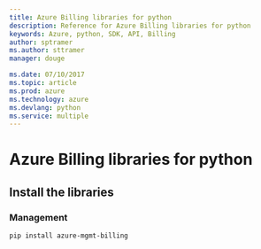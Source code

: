 ```yaml
---
title: Azure Billing libraries for python
description: Reference for Azure Billing libraries for python
keywords: Azure, python, SDK, API, Billing
author: sptramer
ms.author: sttramer
manager: douge

ms.date: 07/10/2017
ms.topic: article
ms.prod: azure
ms.technology: azure
ms.devlang: python
ms.service: multiple
---
```


# Azure Billing libraries for python

## Install the libraries


### Management

```bash
pip install azure-mgmt-billing
```
